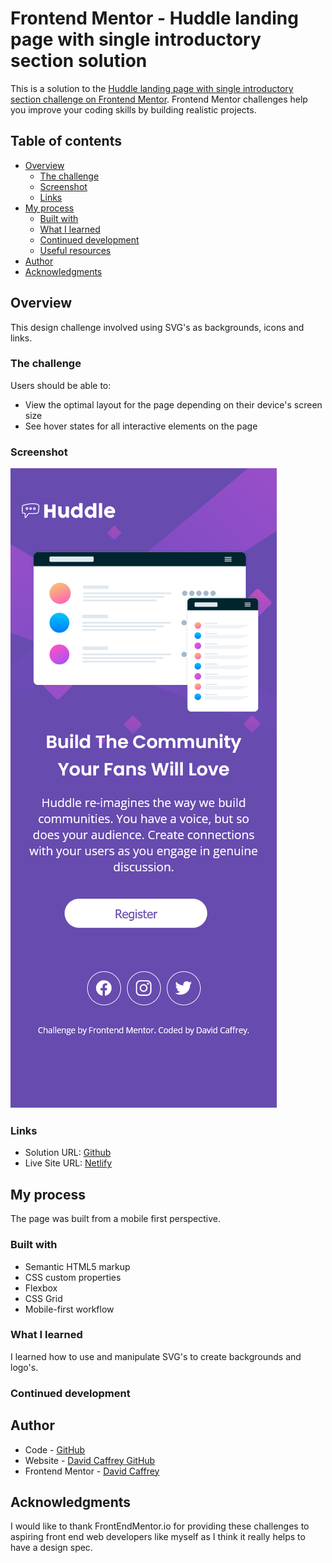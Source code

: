 # Frontend Mentor - Huddle landing page with single introductory section solution

This is a solution to the [Huddle landing page with single introductory section challenge on Frontend Mentor](https://www.frontendmentor.io/challenges/huddle-landing-page-with-a-single-introductory-section-B_2Wvxgi0). Frontend Mentor challenges help you improve your coding skills by building realistic projects. 

## Table of contents

- [Overview](#overview)
  - [The challenge](#the-challenge)
  - [Screenshot](#screenshot)
  - [Links](#links)
- [My process](#my-process)
  - [Built with](#built-with)
  - [What I learned](#what-i-learned)
  - [Continued development](#continued-development)
  - [Useful resources](#useful-resources)
- [Author](#author)
- [Acknowledgments](#acknowledgments)


## Overview
This design challenge involved using SVG's as backgrounds, icons and links.
### The challenge

Users should be able to:

- View the optimal layout for the page depending on their device's screen size
- See hover states for all interactive elements on the page

### Screenshot

![](./images/screenshots/small%20mobile%20view.png)


### Links

- Solution URL: [Github](https://github.com/DavidCaffrey/huddle-landing-page)
- Live Site URL: [Netlify](https://huddle-page-caffrey.netlify.app)

## My process
The page was built from a mobile first perspective.

### Built with

- Semantic HTML5 markup
- CSS custom properties
- Flexbox
- CSS Grid
- Mobile-first workflow


### What I learned

I learned how to use and manipulate SVG's to create backgrounds and logo's.

### Continued development

## Author
- Code - [GitHub](https://github.com/DavidCaffrey)
- Website - [David Caffrey GitHub](https://caffreymedia.com)
- Frontend Mentor - [David Caffrey](https://www.frontendmentor.io/profile/DavidCaffrey)

## Acknowledgments

I would like to thank FrontEndMentor.io for providing these challenges to aspiring front end web developers like myself as I think it really 
helps to have a design spec.



